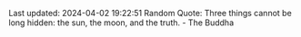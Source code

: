 Last updated: 2024-04-02 19:22:51
Random Quote: Three things cannot be long hidden: the sun, the moon, and the truth. - The Buddha